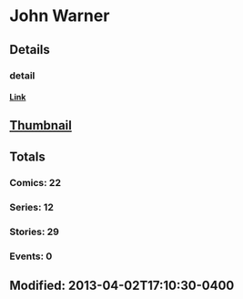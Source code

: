 # John  Warner 
## Details
### detail
#### [Link](http://marvel.com/comics/creators/2747/john_warner?utm_campaign=apiRef&utm_source=225578a89fc76f3d20fbffda5d17a88d)
## [Thumbnail](http://i.annihil.us/u/prod/marvel/i/mg/9/f0/4bb689fe1656b.jpg)
## Totals
### Comics: 22
### Series: 12
### Stories: 29
### Events: 0
## Modified: 2013-04-02T17:10:30-0400
